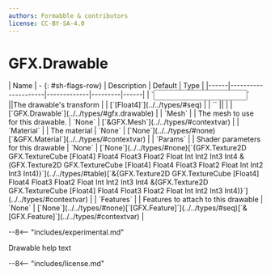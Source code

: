 ```yaml
---
authors: Formabble & contributors
license: CC-BY-SA-4.0
---
```



# GFX.Drawable

<div class="sh-parameters" markdown="1">
| Name | - {: #sh-flags-row} | Description | Default | Type |
|------|---------------------|-------------|---------|------|
| `<input>` ||The drawable's transform | | [`[Float4]`](../../types/#seq) |
| `<output>` || | | [`GFX.Drawable`](../../types/#gfx.drawable) |
| `Mesh` |  | The mesh to use for this drawable. | `None` | [`&GFX.Mesh`](../../types/#contextvar) |
| `Material` |  | The material | `None` | [`None`](../../types/#none)[`&GFX.Material`](../../types/#contextvar) |
| `Params` |  | Shader parameters for this drawable | `None` | [`None`](../../types/#none)[`{GFX.Texture2D GFX.TextureCube [Float4] Float4 Float3 Float2 Float Int Int2 Int3 Int4 &(GFX.Texture2D GFX.TextureCube [Float4] Float4 Float3 Float2 Float Int Int2 Int3 Int4)}`](../../types/#table)[`&{GFX.Texture2D GFX.TextureCube [Float4] Float4 Float3 Float2 Float Int Int2 Int3 Int4 &(GFX.Texture2D GFX.TextureCube [Float4] Float4 Float3 Float2 Float Int Int2 Int3 Int4)}`](../../types/#contextvar) |
| `Features` |  | Features to attach to this drawable | `None` | [`None`](../../types/#none)[`[GFX.Feature]`](../../types/#seq)[`&[GFX.Feature]`](../../types/#contextvar) |

</div>

--8<-- "includes/experimental.md"

Drawable help text

--8<-- "includes/license.md"

